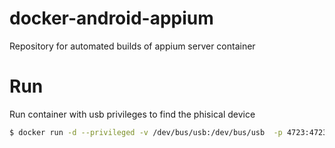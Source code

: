 # docker-android-appium
Repository for automated builds of appium server container
# Run
Run container with usb privileges to find the phisical device
```sh
$ docker run -d --privileged -v /dev/bus/usb:/dev/bus/usb  -p 4723:4723 davidbaena/appium bash
```
